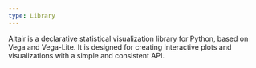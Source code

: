 ```yaml
---
type: Library
---
```


Altair is a declarative statistical visualization library for Python, based on Vega and Vega-Lite. It is designed for creating interactive plots and visualizations with a simple and consistent API.